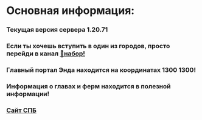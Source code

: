 # Основная информация:

### Текущая версия сервера 1.20.71

### Если ты хочешь вступить в один из городов, просто перейди в канал [⁠⁠🏢набор!](https://discord.com/channels/719906983268057110/829042005236645900)

### Главный портал Энда находится на координатах 1300 1300!

### Информация о главах и ферм находится в полезной информации!

### [Сайт СПБ](https://spworlds.ru/)
